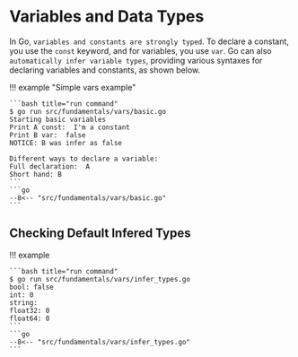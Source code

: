 # Variables and Data Types

In Go, `variables and constants are strongly typed`. To declare a constant, you use the `const` keyword, and for variables, you use `var`. Go can also `automatically infer variable types`, providing various syntaxes for declaring variables and constants, as shown below.

!!! example "Simple vars example"

    ```bash title="run command"
    $ go run src/fundamentals/vars/basic.go
    Starting basic variables
    Print A const:  I'm a constant
    Print B var:  false
    NOTICE: B was infer as false

    Different ways to declare a variable: 
    Full declaration:  A
    Short hand: B
    ```
    ```go
    --8<-- "src/fundamentals/vars/basic.go"
    ```

## Checking Default Infered Types

!!! example

    ```bash title="run command"
    $ go run src/fundamentals/vars/infer_types.go
    bool: false
    int: 0
    string: 
    float32: 0
    float64: 0
    ```
    ```go
    --8<-- "src/fundamentals/vars/infer_types.go"
    ```

<!-- ## Using type

In Go the `type` keyword is used to `define custom data types`. These custom types can be based on existing types, making it a versatile feature in the language.

??? example "Using type"

    ```bash title="run command"
    go run variables/using_type.go
    ```
    ```go
    --8<-- "src/variables/using_type.go"
    ```
    ```bash title="output"
    custom_id value: e96d759e-dc59-4394-9feb-79c8bf4130c9
    ``` -->
